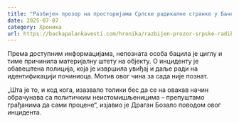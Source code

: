 ```yaml
---
title: "Разбијен прозор на просторијама Српске радикалне странке у Бачкој Паланци"
date: 2025-07-07
category: Хроника
url: https://backapalankavesti.com/hronika/razbijen-prozor-srpske-radikalne-stranke-u-backoj-palanci/
---
```


Према доступним информацијама, непозната особа бацила је циглу и тиме причинила материјалну штету на објекту. О инциденту је обавештена полиција, која је извршила увиђај и даље ради на идентификацији починиоца. Мотив овог чина за сада није познат.

„Шта је то, и код кога, изазвало толики бес да се на овакав начин обрачунава са политичким неистомишљеницима – препуштамо грађанима да сами процене“, изјавио је Драган Бозало поводом овог инцидента.
